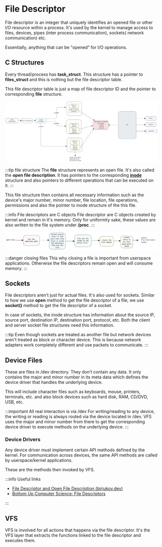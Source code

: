 # File Descriptor

File descriptor is an integer that uniquely identifies an opened file or other I/O resource within a process.
It's used by the kernel to manage access to
files, devices, pipes (inter process communication), sockets( network communication) etc.

Essentially, anything that can be "opened" for I/O operations.

## C Structures

Every thread/process has **task_struct**.
This structure has a pointer to **files_struct** and
this is nothing but the file descriptor table.

This file descriptor table is just a map of file descriptor ID and
the pointer to corresponding **file** structure.

![file descriptors](../../../static/img/vfs-linux.excalidraw.png)

:::tip file structure
The **file** structure represents an open file.
It's also called the **open file description**.
It has pointers to the corresponding [**inode**](./inodes.md) structure and
also pointers to different operations that can be executed on it.
:::

This file structure then contains all necessary information such as the device's major number, minor number,
file location, file operations, permissions and also the pointer to inode structure of the this file.

:::info File descriptors are C objects
File descriptor are C objects created by kernel and remain in it's memory.
Only for uniformity sake, these values are also written to the file system under **/proc**.
:::

![steps to get a file](../../../static/img/access-file-inode.excalidraw.png)

:::danger closing files
This why closing a file is important from userspace applications.
Otherwise the file descriptors remain open and will consume memory.
:::

## Sockets

File descriptors aren't just for actual files. It's also used for sockets.
Similar to how we use **open** method to get the file descriptor of a file,
we use **socket()** method to get the file descriptor of a socket.

In case of sockets, the inode structure has information about the source IP, source port,
destination IP, destination port, protocol, etc.
Both the client and server socket file structures need this information.

:::tip
Even though sockets are treated as another file but network devices aren't treated as block or character device.
This is because network adapters work completely different and use packets to communicate.
:::

## Device Files

These are files in /dev directory. They don't contain any data.
It only contains the major and minor number in its meta data which
defines the device driver that handles the underlying device.

This will include character files such as keyboards, mouse, printers, terminals, etc.
and also block devices such as hard disk, RAM, CD/DVD, USB, etc.

:::important All real interaction is via /dev
For writing/reading to any device, the writing or reading is always routed via the device located in /dev.
VFS uses the major and minor number from there to get the corresponding device driver
to execute methods on the underlying device.
:::

### Device Drivers

Any device driver must implement certain API methods defined by the kernel.
For communication across devices, the same API methods are called by userspace/kernel applications.

These are the methods then invoked by VFS.

:::info Useful links

- [File Descriptor and Open File Description (biriukov.dev)](https://biriukov.dev/docs/fd-pipe-session-terminal/1-file-descriptor-and-open-file-description/)
- [Bottom Up Computer Science: File Descriptors](https://bottomupcs.com/ch01s03.html)

:::

## VFS

VFS is involved for all actions that happens via the file descriptor.
It's the VFS layer that extracts the functions linked to the file descriptor and executes them.
